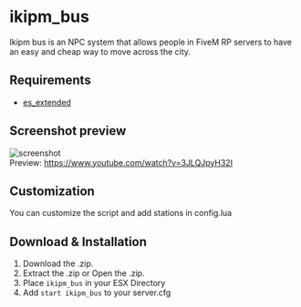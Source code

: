 # ikipm_bus

Ikipm bus is an NPC system that allows people in FiveM RP servers to have an easy and cheap way to move across the city.

## Requirements
* [es_extended](https://github.com/ESX-Org/es_extended)

## Screenshot preview
![screenshot](https://i.ibb.co/bsxJCm9/Sin-t-tulo.png)<br />
Preview: https://www.youtube.com/watch?v=3JLQJpyH32I

## Customization
You can customize the script and add stations in config.lua

## Download & Installation
1) Download the .zip.
2) Extract the .zip or Open the .zip.
3) Place ```ikipm_bus``` in your ESX Directory
4) Add  ```start ikipm_bus``` to your server.cfg

